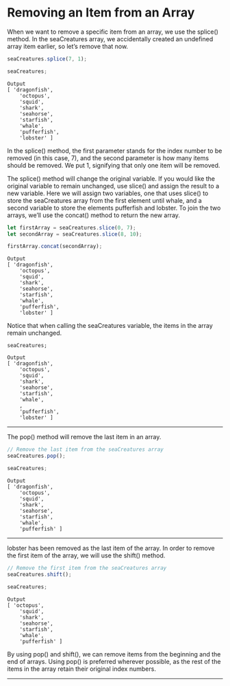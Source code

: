 # Removing an Item from an Array
When we want to remove a specific item from an array, we use the splice() method. In the seaCreatures array, we accidentally created an undefined array item earlier, so let’s remove that now.
```js
seaCreatures.splice(7, 1);

seaCreatures;
```

```
Output
[ 'dragonfish',
	'octopus',
	'squid',
	'shark',
	'seahorse',
	'starfish',
	'whale',
	'pufferfish',
	'lobster' ]
```

In the splice() method, the first parameter stands for the index number to be removed (in this case, 7), and the second parameter is how many items should be removed. We put 1, signifying that only one item will be removed.

The splice() method will change the original variable. If you would like the original variable to remain unchanged, use slice() and assign the result to a new variable. Here we will assign two variables, one that uses slice() to store the seaCreatures array from the first element until whale, and a second variable to store the elements pufferfish and lobster. To join the two arrays, we’ll use the concat() method to return the new array.

```js
let firstArray = seaCreatures.slice(0, 7);
let secondArray = seaCreatures.slice(8, 10); 

firstArray.concat(secondArray);
```

```
Output
[ 'dragonfish',
	'octopus',
	'squid',
	'shark',
	'seahorse',
	'starfish',
	'whale',
	'pufferfish',
	'lobster' ]
```

Notice that when calling the seaCreatures variable, the items in the array remain unchanged.

```
seaCreatures;
```

```
Output
[ 'dragonfish',
	'octopus',
	'squid',
	'shark',
	'seahorse',
	'starfish',
	'whale',
	,
	'pufferfish',
	'lobster' ]
```
***

The pop() method will remove the last item in an array.

```js
// Remove the last item from the seaCreatures array
seaCreatures.pop();

seaCreatures;
```

```
Output
[ 'dragonfish',
	'octopus',
	'squid',
	'shark',
	'seahorse',
	'starfish',
	'whale',
	'pufferfish' ]
```

***

lobster has been removed as the last item of the array. In order to remove the first item of the array, we will use the shift() method.

```js
// Remove the first item from the seaCreatures array
seaCreatures.shift();

seaCreatures;
```

```
Output
[ 'octopus',
	'squid',
	'shark',
	'seahorse',
	'starfish',
	'whale',
	'pufferfish' ]
```

By using pop() and shift(), we can remove items from the beginning and the end of arrays. Using pop() is preferred wherever possible, as the rest of the items in the array retain their original index numbers.

***